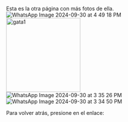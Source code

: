 Esta es la otra página con más fotos de ella.
![WhatsApp Image 2024-09-30 at 4 49 18 PM](https://github.com/user-attachments/assets/ca6ce5ed-5fb1-45a8-a18d-32d74998f717)
<img src="ca6ce5ed-5fb1-45a8-a18d-32d74998f717" alt="gata1" width="200"/>
![WhatsApp Image 2024-09-30 at 3 35 26 PM](https://github.com/user-attachments/assets/58b1da5f-70c6-4ca9-ac0e-5bce89144785)
![WhatsApp Image 2024-09-30 at 3 34 50 PM](https://github.com/user-attachments/assets/e7076af9-c545-49b5-9aa5-ef628596f1f3)

Para volver atrás, presione en el enlace:

